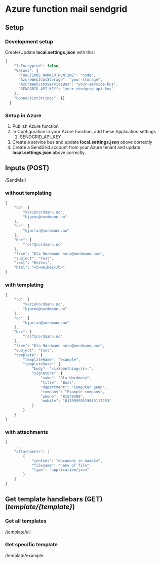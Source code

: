 # Azure function mail sendgrid

## Setup

### Development setup

Create/Update **local.settings.json** with this:
```javascript
{
    "IsEncrypted": false,
    "Values": {
      "FUNCTIONS_WORKER_RUNTIME": "node",
      "AzureWebJobsStorage": "your-storage",
      "AzureWebJobsServiceBus": "your-service-bus",
      "SENDGRID_API_KEY": "your-sendgrid-api-key"
    },
    "ConnectionStrings": {}
  }
```

### Setup in Azure

1. Publish Azure function
1. In Configuration in your Azure function, add these Application settings
    1. SENDGRID_API_KEY
1. Create a service bus and update **local.settings.json** above correctly
1. Create a SendGrid account from your Azure tenant and update **local.settings.json** above correctly

## Inputs (POST)

/SendMail

### without templating

```javascript
{
    "to": [
        "kari@nordmann.no",
        "bjarne@nordmann.no"
    ],
    "cc": [
        "kjartan@nordmann.no"
    ],
    "bcc": [
        "rolf@nordmann.no"
    ],
	"from": "Ola Nordmann <ola@nordmann.no>",
	"subject": "Test",
	"text": "Heihei",
	"html": "<b>Heihei</b>"
}
```

### with templating

```javascript
{
    "to": [
        "kari@nordmann.no",
        "bjarne@nordmann.no"
    ],
    "cc": [
        "kjartan@nordmann.no"
    ],
    "bcc": [
        "rolf@nordmann.no"
    ],
    "from": "Ola Nordmann <ola@nordmann.no>",
    "subject": "Test",
    "template": {
        "templateName": "example",
        "templateData": {
            "body": "<i>Something</i>.",
            "signature": {
                "name": "Ola Nordmann",
                "title": "Boss",
                "department": "Computer geek",
                "company": "Example company",
                "phone": "81549300",
                "mobile": "01189998819919117253"
            }
        }
    }
}
```

### with attachments

```javascript
{
    ...
    "attachments": [
        {
            "content": "document in base64",
            "filename": "name of file",
            "type": "application/json"
        }
    ]
}
```

## Get template handlebars (GET) (*template/{template}*)

### Get all templates
/template/all


### Get specific template
/template/example